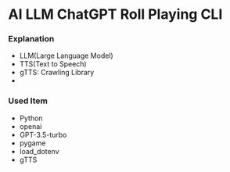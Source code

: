 # AI LLM ChatGPT Roll Playing CLI

### Explanation
- LLM(Large Language Model)
- TTS(Text to Speech)
- gTTS: Crawling Library
- 
### Used Item
- Python 
- openai
- GPT-3.5-turbo
- pygame
- load_dotenv
- gTTS





